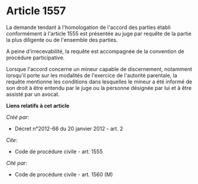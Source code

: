 # Article 1557

La demande tendant à l'homologation de l'accord des parties établi conformément à l'article 1555 est présentée au juge par
requête de la partie la plus diligente ou de l'ensemble des parties. 

A peine d'irrecevabilité, la requête est accompagnée de la convention de procédure participative. 

Lorsque l'accord concerne un mineur capable de discernement, notamment lorsqu'il porte sur les modalités de l'exercice de
l'autorité parentale, la requête mentionne les conditions dans lesquelles le mineur a été informé de son droit à être entendu
par le juge ou la personne désignée par lui et à être assisté par un avocat.

**Liens relatifs à cet article**

_Créé par_:

  - Décret n°2012-66 du 20 janvier 2012 - art. 2

_Cite_:

  - Code de procédure civile - art. 1555

_Cité par_:

  - Code de procédure civile - art. 1560 (M)
